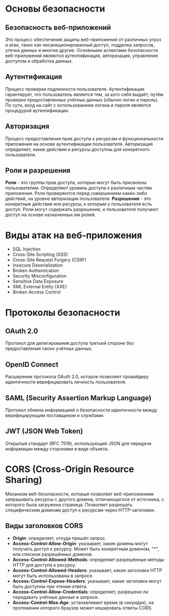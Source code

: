 # Основы безопасности
## Безопасность веб-приложений
Это процесс обеспечения защиты веб-приложений от различных угроз и атак, таких как несанкционированный доступ, подделка запросов, утечка данных и многие другие. Основными аспектами безопасности веб-приложений являются аутентификация, авторизация, управление доступом и обработка данных.
## Аутентификация
Процесс проверки подлинности пользователя. Аутентификация гарантирует, что пользователь является тем, за кого себя выдаёт, путём проверки предоставленных учётных данных (обычно логин и пароль). По сути, вход на сайт с использованием логина и пароля является процедурой аутентификации.
## Авторизация
Процесс предоставления прав доступа к ресурсам и функциональности приложения на основе аутентификации пользователя. Авторизация определяет, какие действия и ресурсы доступны для конкретного пользователя.
## Роли и разрешения
**Роли** - это группы прав доступа, которые могут быть присвоены пользователям. Определяют уровень доступа к различным частям приложения. Роли проверяются перед совершением каких-либо действий, на уровне авторизации пользователя.
**Разрешения** - это конкретные действия или ресурсы, к которым у пользователя есть доступ. Роли могут содержать разрешения, и пользователя получают доступ на основе назначенных им ролей.
# Виды атак на веб-приложения
- SQL Injection
- Cross-Site Scripting (XSS)
- Cross-Site Request Forgery (CSRF)
- Insecure Deserialization
- Broken Authentication
- Security Misconfiguration
- Sensitive Data Exposure
- XML External Entity (XXE)
- Broken Access Control
# Протоколы безопасности
## OAuth 2.0
Протокол для делегирования доступа третьей стороне без предоставления своих учётных данных.
## OpenID Connect
Расширение протокола OAuth 2.0, которое позволяет провайдеру идентичности верифицировать личность пользователя.
## SAML (Security Assertion Markup Language)
Протокол обмена информацией о безопасности идентичности между верифицирующим поставщиком и службами.
## JWT (JSON Web Token)
Открытый стандарт (RFC 7519), использующий JSON для передачи информации между сторонами в виде объекта.
# CORS (Cross-Origin Resource Sharing)
Механизм веб-безопасности, который позволяет веб-приложениям запрашивать ресурсы с другого домена, отличающегося от источника, с которого была загружена страница. Позволяет разрешать специфическим доменам доступ к ресурсам через HTTP-заголовки.
## Виды заголовков CORS
- **Origin**: определяет, откуда пришёл запрос.
- **Access-Control-Allow-Origin**: указывает, какие домены могут получать доступ к ресурсу. Может быть конкретным доменом, "\*", или списком разрешённых доменов.
- **Access-Control-Allowed-Methods**: определяет разрешённые методы HTTP для доступа к ресурсу.
- **Access-Control-Allowed-Headers**: указывает, какие заголовки HTTP могут быть использованы в запросе.
- **Access-Control-Expose-Headers**: указывает, какие заголовки могут быть доступны при чтении ответа.
- **Access-Control-Allow-Credentials**: определяет, разрешено ли передавать учётные данные в запросе.
- **Access-Control-Max-Age**: устанавливает время (в секундах), на протяжении которого браузер может кешировать ответы CORS.